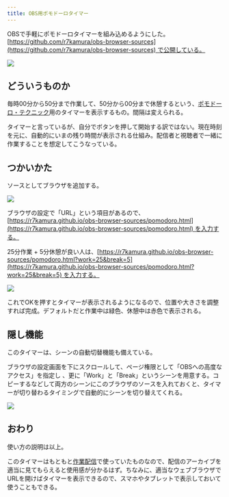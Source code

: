 ```yaml
---
title: OBS用ポモドーロタイマー
---
```

OBSで手軽にポモドーロタイマーを組み込めるようにした。[https://github.com/r7kamura/obs-browser-sources](https://github.com/r7kamura/obs-browser-sources) で公開している。

![](https://lh3.googleusercontent.com/docs/ADP-6oFmDlmuTvFWee2E8FiNAobcQFF77qjZWWRnyuD9khJML4_NIA81n6oJ7oEEbkpJ26krFv6K0PsuNhMjqrQR25sfh-WSNOJERB3hTr-TZTcxkBS5TLTLtwM9fPDaF0l9RCRtZa9iE278Cbdr_rk28L0mQAwWn9B0KrgDm0bu7hEjLPStFdS6U3RuRGk1ANcfEUU9qgK3muPvyYF2PPXvFt7rJWx5ln4pm6jDXWga19wdVz13Kk7fXzEPefRd7jii_lrVzwDGYzlq2vIWjR4qFT57sZ7l6vRMA2qjCclTGXuuBiPrQXFDW7z1xykd3pudqo7dxBqDhuAR31U6vsX95i2gMoujts4YfkNWO9qxaL88l7m82yjw5qAfDl44V_vRH8_o0Cf1KPyNFkKdKzOA05yYkRMtLPUY7YFRKyJ16KSIcRlr7dleufxyE0IKEAOSzR37LYURs494mECtWN_8rTDbZzW1BjeBl-mn_LF9fhuag1S4USxGlUEhQOMXlSFpNfb8cR2-sAsBSCjNnki_0I-xRH6TfxMPq9ImMWswvSEyqnbkR9sQWQH9xoV4Co_dQMNNqVOK8oYRtM7SFbvc78p1R80KNx_5xXYBM-dCtZD936DB-IYXtCBzC8HM5_QPfl2wq3UT2YhOmEceM2492HBRyzN0tXMWkeeL23jBvugO_ozFXK1eLFDdWN0dAL2jTYzCAgQp5vXdsugm14rlv9PmlSPvvi3gD2A1vHagieClDmVduCcXoNEyBuqKeUYCmbvQ4JjQt2S-UfTl4lacvU24tNBwjWXNVhTAD3zclfhkdoc-unHOM7N6KkBlp8ZVU0Uv_cTfPfAgXvxvVxSDjPnot3RjzC3n1K8a0zwglnirKvzSSDVGqiX3yuTmgpxOBlVzK5Refli5bYuYI-9ILS3B3d8E2FUVVytZCEnhPlSl_4OY7YD9QEqp55jpWmVeox1EOS9gXcHxQDi_h3XbyZAKNfbmXENdn1T5R7LudTeTiUMwOGXMHpjXpin6Ou9uD30Y95mmBN8H13xUCARC6cUNNzrqTx4995AhNVFyt2-WKMbPtHHHpHZHheGWUrn9C8QXg7t0UaFCevR0rIRZwHr9ajvdnglmob0U11T_-EjLIMT_YOi_6BxnGhAZFY-gUECfQXJy4uQ9nLcJJwI-n-_nh8iHuDCNqvCF-TeZDh5O6y6F3jMPEd2yiTOtrnVvbOIpxQ6Nt56ZlZS7lwGQ9BOJiF9X6k_lUxansVzVkrq4-tfN)

どういうものか
-------

毎時00分から50分まで作業して、50分から00分まで休憩するという、[ポモドーロ・テクニック](https://ja.wikipedia.org/wiki/%E3%83%9D%E3%83%A2%E3%83%89%E3%83%BC%E3%83%AD%E3%83%BB%E3%83%86%E3%82%AF%E3%83%8B%E3%83%83%E3%82%AF)用のタイマーを表示するもの。間隔は変えられる。

タイマーと言っているが、自分でボタンを押して開始する訳ではない。現在時刻を元に、自動的にいまの残り時間が表示される仕組み。配信者と視聴者で一緒に作業することを想定してこうなっている。

つかいかた
-----

ソースとしてブラウザを追加する。

![](https://lh3.googleusercontent.com/docs/ADP-6oGVx6m5AkoQLFcfNiS35qmDUar4hOynQ7ZLyjIuxRoZjYEtKuIlLMGzsojjKhWEfu8AOk_pZJCJ_7bvHA7UHK__5hbv5H2_GxfGH1SUmyGaaRIXpN8W4J_2jhSozKqvP0pBTB5YBZ4Ko2jZs2Z2TnnOce2GttdLCrsIgHbo6El0TTnwArAKkB6ePrtCG3wT8sNfMu8xMEqSAdxBlBzwtzufmh1bvVRA8-HooMkGXe0tVhqSQ2zqDjp8MwtB0MMX_nlm8rmp4fhTaFBXZbNk-1SrGqPbQyu25pmUo3nVHSlfqb-EV5lWpqNLIpEaXEq-bHvsIDnOHxIjE47-W3KYrO4vUppvHN2Jwm14k4QayCw9upBKm5nNhkgcZPjtGKsq3DCDK7yR2VOyGQtOAs8ED09_pQb6Sc0YK3kLHtpy0doHD0maqAevA-OZ1FHgdubDpJ74KsH0mzPMenB-IpS8IKSMvvPM-YWmHqvpfuf5b6GUkacNcEXHKtasW94nrQtYYZSHr9gEu6eSniT7x1KhNUYczzqLm7aOHVKUxH2JidpuEtQ4J2-cmkD_6jdLzj7hs3Nw1fmMl_B7in1f5UdKWuHqvLMw_wAA63Yhsm2fQdUVjqBQxnCxo0D0LwikQz-tZE8fs8GwHS0USqUKxfcGF2hlOgt2MCv9PRFS6NaB_Oo-x6HxjJkYroDAtuC3-vnuRs7hatjCTlE7UcyScPLrOVgu71WJrDIIR59lhSmqlLhI4CuUUgeHXum1NqeHPOTfnM2OKxAwcE0bAYxloBvJJ-9K01Smp_adKyGj6Sek9onDIMQoJa5khWmu_p2Jz7G5I3K8AlBFtO27GzXV0eJqYKPxBKdNmOVsJ98lutnTwz6Xwch_P8sx_bn4XlCMXrQ0cGTiDrnQuatka9taNo5Xg9PF-MVvgbUsGH9c8gS9OMuSxdo3Nb1ekz3NxKZUmP_1YbkcEWAco0k5LLDNYXfs153DCCJFuV1EZNRja7nqxYk1HTp-mMDCtXLmuUmlsGQ2oAdj5sDjdvvABwndJFv_N_ZFtU8j1hViC6j7EwPmaRPUNgxlv_tNTasDbS-FqdAm_ZECJU_bDp1HDsEtwbAFPHdbQ4KOvynVtBi9gAQVnG7CnVIIYsUOVAzI_aK7j1X8ADbcFyzRZ-1Z6tPCuomzWCrCJrL04vIN1pbNAzn3phGLeU6-rnhjCt_1YaFodnheuY_a2_-Od7tQ6KGPP4zHlOJ65u9KFv80mJuOOT0NGZ2YFomk)

ブラウザの設定で「URL」という項目があるので、[https://r7kamura.github.io/obs-browser-sources/pomodoro.html](https://r7kamura.github.io/obs-browser-sources/pomodoro.html) を入力する。

25分作業 + 5分休憩が良い人は、[https://r7kamura.github.io/obs-browser-sources/pomodoro.html?work=25&break=5](https://r7kamura.github.io/obs-browser-sources/pomodoro.html?work=25&break=5) を入力する。

![](https://lh3.googleusercontent.com/docs/ADP-6oG-879IZqIl_WFPYcpgmRmlnaQwBmqnlTJ7cJDw91QWXQSnyrujIbP9Ze1regtdP-jqfP00wWWNiReAn60sFxwJtzR-7ux_7esErvIjkyZpPqzQ8cP4RgiQRIFVzuuA_kU1QbnNmns2aySZDWdGXxK4N-ke0iNfOq_Ky9I4lPk6wvXKKfNpHUkf43s3YLSnehuwQM9WuqkDNQYyLcQBvAVf8qa_PcQlb_-S1MoJAOa9lQZvwH-b7QpQ76R0P35LLZ_EajE6Wz1RKgVmiPLuRRK8JQwESceXfjucN3rHPcNnLMbIQi3qwRW9_IthRFm-gFz7CLZX2dlcmoEbvCkWromhD6Z82vo3zxwQew-v3TaI260tufvlEdmP0VkRKKTE3-ThSMtv0VolpLzzkFAAZJBUhxzxndmeiP5yNIrY4aHTk9wshWCZH_0UVga4Y4OeicNr74SiLbd5QThYi7WaRyKyt2-CgIyQ84ItxK3pG374-y3SMOSgNZFWfBZOqngEloBpgF6MnIvUUiXrAXbjxBuhtIfYC3L2KDqE2kGEfEZuxTn3TyWqNjhnx8BHsoBhorEbSflvl3fj2Ta65gWIWOM-GoB4FE7y_sws1F0mNTHTZzVcwLz5sgvEx8_xs_MOJYFNSNqj7Y2knlJppRwjGI27_XSQsJsjQGzEKGEW2OiTnHcsbnO_1T6rdZfrIMHak6eHqz3ZCl4VFzBWwyR43ytg-fl74bjtKXJHLqfg7v28gAXJl6a3NYLkR0YZXZ5kMUIBZgBs-Lc70mDhHr8_Q0nqsJHHbnvptxpufHlTsNzeJ0YzfgSYcSFRucvgCqYUPaiRoU8k_ZggNKvU1N6dIUa2zCbTUvA-2eMibO3NU6RoIe-4xsQe9Ko_C9QksE6C1J7VGTk0yrKfv6AkHKvbnm4M14jui7GX6Ac8R69e9VC-yfgS8ytVgmNQJgg_5LPERaIjB-Iz8r_UpC0lJpiow04bgmd59Qlx8EyYnbqCYPUQ-GyP9hGWKNCQ-MiP0Q2PoaRp6BmmDx-EKPURKjX14J6ibZYoBU64gpFnSGdger5IEtjZ64WUED-IRyR0aTw__lGhWacefMKEMxoIUBrVfibnfYyeC3pJHi3UhBaAiSaVwXNm7zR1dbWqT-8mpklLDEk7L78BuTE7I0WULxxHDBnWlBvft02AmPDK8FdW9dxrGKGuQC3mb0HEJhiJwH6nsOqcITz5FaiCay-tGqSBc4J2RQTDuvPp1yVzYCD8aSiKo2om)

これでOKを押すとタイマーが表示されるようになるので、位置や大きさを調整すれば完成。デフォルトだと作業中は緑色、休憩中は赤色で表示される。

隠し機能
----

このタイマーは、シーンの自動切替機能も備えている。

ブラウザの設定画面を下にスクロールして、ページ権限として「OBSへの高度なアクセス」を指定し 、更に「Work」と「Break」というシーンを用意する。コピーするなどして両方のシーンにこのブラウザのソースを入れておくと、タイマーが切り替わるタイミングで自動的にシーンを切り替えてくれる。

![](https://lh3.googleusercontent.com/docs/ADP-6oEJJUUZ9s_omCDC7CssCHYO1KHm9DDyfA7RppFEnl63emB6fQEDNnPnzQRHzfnT7Twpd9ciePduQRLJlb1BCLstUIe8OPuRlC_-D8PgQWkgynp8kFGRizW8XGEFtvP6vueZ0pdjDlRprri7Ra4Agrj42JOlBsopq7FkHREcBPg6LHJaNmUzmQ_Mam8jjp3GO04Hu3MCVibX0OyRSPANV8-d8ja2I1tt1yYm91FI9P1H1nCLktDPDbyNNx7m06uoj3K4po60KZx0uBmkTTUhw6rFxNUHAETzzgykTNgVWvyQUp4wmytFAzcTM8V1V7fES9qpAjHDzj5Tx8duClLaAxMbj-YeyvBavV01KwhQRYVN_CSJhzPKAKe9DNR7ojTc9pI-Rq6q25mDrgmni9PunD9M4QtXAzu4Qtm0dsCDRkgx9SaaxxUtI_mH9icdAKV695LKXbJfl9Sj7PK7oz-LKQ4aLE8e4ttnKO7RUMQRqBtk0ePIIFiLttmYkQNnMBrwT8j17g66tPQFcjq5WExEaoiRxkdfAuccyFINJ9ozoHoa7kAhlyUaIBS_gxiSt4OvNgIM9Ww0waO1S1SPcOAqoAjJtSo8xYtMMqD9xt541Z836dCbwPmkHfY1MzqvkqUoxF-26JYj23ShYvjSdj2_3oYh0XhRdkjkP2Ydcc6Jj63fK3qBCNvDSBO56kj2KxmFKlLaVHwaC6JSkggPBDJ31XaK-O_PTN7SGh138IuS4wX-El7q6W4PM3ObYMJwv5Utyg4F7TfjiuFzqnw9l7shy4IGZ8jdpwMAPUJAJf4mTT_EAxIdY9KyFcQOzmZFcK48IsCrAiJIS0XEQB0kOwljM4AsO6DGLHgy_zHAsFrHAMZSSj8L13y6prNYIqH6EKSAG0KEmmMeLE7zuZT5AweJrnKchG3_xATeHFwx0gX1y-f_saushUVw3KzxwbNoCNmn4paSrIf12o6b-qXZih4H5CdZWIdRnRH8M8O4narS7Biv47Es7Ju2WO4_-ChEHEMItAqVbuFiVNdaMYlzrk_O23bm_Ck4fANjXsXuQN-LJKk4x8aE-BCU57hvXEAa9faoQaOlp30pyBhe5b_WYiPy6pL3WEhR4QiU1xe4gk8G76Zhs5_gk7gxPSdbw4Jy8Bf4W1EPEcmskr9LdbT3RbehZhH6tPaDC6ddyG4Ragv_JEGVZe_tT-Ix24DLoX_-pmNLturDCM7mLiddod3I8QB8msFtecNvp_8tlnJIMorMv91yivGe)

おわり
---

使い方の説明は以上。

このタイマーはもともと[作業配信](https://www.youtube.com/channel/UC5s-KpSDGzxWPWNv94PnJHw)で使っていたものなので、配信のアーカイブを適当に見てもらえると使用感が分かるはず。ちなみに、適当なウェブブラウザでURLを開けばタイマーを表示できるので、スマホやタブレットで表示しておいて使うこともできる。

